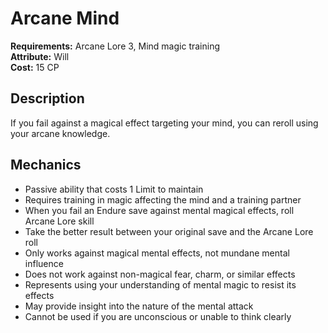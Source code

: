 # Arcane Mind

**Requirements:** Arcane Lore 3, Mind magic training  
**Attribute:** Will  
**Cost:** 15 CP  

## Description
If you fail against a magical effect targeting your mind, you can reroll using your arcane knowledge.

## Mechanics
- Passive ability that costs 1 Limit to maintain
- Requires training in magic affecting the mind and a training partner
- When you fail an Endure save against mental magical effects, roll Arcane Lore skill
- Take the better result between your original save and the Arcane Lore roll
- Only works against magical mental effects, not mundane mental influence
- Does not work against non-magical fear, charm, or similar effects
- Represents using your understanding of mental magic to resist its effects
- May provide insight into the nature of the mental attack
- Cannot be used if you are unconscious or unable to think clearly